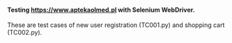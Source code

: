 #### Testing https://www.aptekaolmed.pl with Selenium WebDriver.
These are test cases of new user registration (TC001.py) and shopping cart (TC002.py).
